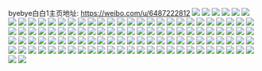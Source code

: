 byebye白白1主页地址: https://weibo.com/u/6487222812 
![](https://wx4.sinaimg.cn/mw2000/00751J00ly1h9jfzq13y3j31qg3341kx.jpg) 
![](https://wx4.sinaimg.cn/mw2000/00751J00ly1h9jfzpiywcj33341qg1kx.jpg) 
![](https://wx4.sinaimg.cn/mw2000/00751J00ly1h9jfzqpm1uj31qg334b29.jpg) 
![](https://wx4.sinaimg.cn/mw2000/00751J00ly1h9jfzr0gjpj30sk1erqbt.jpg) 
![](https://wx4.sinaimg.cn/mw2000/00751J00ly1h9jg0x8idpj33341qgqv5.jpg) 
![](https://wx4.sinaimg.cn/mw2000/00751J00ly1h9jg0xswj3j33341qg7wh.jpg) 
![](https://wx4.sinaimg.cn/mw2000/00751J00ly1h9h9tf4kdtj30dw3kuh1y.jpg) 
![](https://wx4.sinaimg.cn/mw2000/00751J00ly1h9gap9qf0ij318g1uoe81.jpg) 
![](https://wx4.sinaimg.cn/mw2000/00751J00ly1h9gap7r64vj30d50w80z1.jpg) 
![](https://wx4.sinaimg.cn/mw2000/00751J00ly1h9g3g0k4poj32c02tk1kz.jpg) 
![](https://wx4.sinaimg.cn/mw2000/00751J00ly1h95egkc6slj30u011m0zu.jpg) 
![](https://wx4.sinaimg.cn/mw2000/00751J00ly1h8yj41z1ekj30sv12h14f.jpg) 
![](https://wx4.sinaimg.cn/mw2000/00751J00ly1h8yj4132amj31lm1apazj.jpg) 
![](https://wx4.sinaimg.cn/mw2000/00751J00ly1h8oamjxqfcj30dw0d93z2.jpg) 
![](https://wx4.sinaimg.cn/mw2000/00751J00ly1h7z7kqqwzjj30yi22oqgi.jpg) 
![](https://wx4.sinaimg.cn/mw2000/00751J00ly1h7f3u73bfej317y17ydql.jpg) 
![](https://wx4.sinaimg.cn/mw2000/00751J00ly1h7e5pjrvpqj32c0340npf.jpg) 
![](https://wx4.sinaimg.cn/mw2000/00751J00ly1h79d2tcgjoj30u01hctc6.jpg) 
![](https://wx4.sinaimg.cn/mw2000/00751J00ly1h6ul1q9f9nj30yi22oq9p.jpg) 
![](https://wx4.sinaimg.cn/mw2000/00751J00ly1h576rikje7j30u013btml.jpg) 
![](https://wx4.sinaimg.cn/mw2000/00751J00ly1h4w4nrjeytj30u0185x14.jpg) 
![](https://wx4.sinaimg.cn/mw2000/00751J00ly1h4v4g72schj323s1kub29.jpg) 
![](https://wx4.sinaimg.cn/mw2000/00751J00ly1h4v4g8uhucj32681m44qq.jpg) 
![](https://wx4.sinaimg.cn/mw2000/00751J00ly1h4v4g2b1izj33342bc7wj.jpg) 
![](https://wx4.sinaimg.cn/mw2000/00751J00ly1h4v4g62fkij33342bckjm.jpg) 
![](https://wx4.sinaimg.cn/mw2000/00751J00ly1h4nk6z77i7j30qz0shgt9.jpg) 
![](https://wx4.sinaimg.cn/mw2000/00751J00ly1h4le5pa8y7j30tz0ru76t.jpg) 
![](https://wx4.sinaimg.cn/mw2000/00751J00ly1h4le5pnaqvj30tz1bddkf.jpg) 
![](https://wx4.sinaimg.cn/mw2000/00751J00ly1h4le5q0z2bj30tz0woadh.jpg) 
![](https://wx4.sinaimg.cn/mw2000/00751J00ly1h3vyil007vj30tu13sdq8.jpg) 
![](https://wx4.sinaimg.cn/mw2000/00751J00ly1h3r5kpxrbuj30j60j6taa.jpg) 
![](https://wx4.sinaimg.cn/mw2000/00751J00ly1h0v6k272f7j31hg287hdt.jpg) 
![](https://wx4.sinaimg.cn/mw2000/00751J00ly1h0v6k68he5j3222334x6r.jpg) 
![](https://wx4.sinaimg.cn/mw2000/00751J00ly1h0v6k91xtqj31sc2dsnpe.jpg) 
![](https://wx4.sinaimg.cn/mw2000/00751J00ly1h0v6kbh7wtj31sc2dskjm.jpg) 
![](https://wx4.sinaimg.cn/mw2000/00751J00ly1gz8mou1d7vj31nv28nhdu.jpg) 
![](https://wx4.sinaimg.cn/mw2000/00751J00ly1gxz90r9sekj30yi22oe83.jpg) 
![](https://wx4.sinaimg.cn/mw2000/00751J00ly1gxz91giuncj30tz0vyqa1.jpg) 
![](https://wx4.sinaimg.cn/mw2000/00751J00ly1gxp77v3qu4j32c02c0x6q.jpg) 
![](https://wx4.sinaimg.cn/mw2000/00751J00ly1gxp77x8kbmj32c02c07wi.jpg) 
![](https://wx4.sinaimg.cn/mw2000/00751J00ly1gxp79e8pstj30tz1f7jxd.jpg) 
![](https://wx4.sinaimg.cn/mw2000/00751J00ly1gxp79ej8ihj30tz0yd43o.jpg) 
![](https://wx4.sinaimg.cn/mw2000/00751J00ly1gxk4vvarv1j316u0jndo1.jpg) 
![](https://wx4.sinaimg.cn/mw2000/00751J00ly1gxb4gum8aoj32ya27pkjn.jpg) 
![](https://wx4.sinaimg.cn/mw2000/00751J00ly1gxb4gwusc1j33402c0hdu.jpg) 
![](https://wx4.sinaimg.cn/mw2000/00751J00ly1gxb4gsz4c8j33402c0x6q.jpg) 
![](https://wx4.sinaimg.cn/mw2000/00751J00ly1gxb4gryrwuj31sc23ab2a.jpg) 
![](https://wx4.sinaimg.cn/mw2000/00751J00ly1gx69s8vfsij30u0143jzo.jpg) 
![](https://wx4.sinaimg.cn/mw2000/00751J00ly1gx7ufl53icj30d40yb78q.jpg) 
![](https://wx4.sinaimg.cn/mw2000/00751J00ly1gx7ufloazfj30yo1ls4p6.jpg) 
![](https://wx4.sinaimg.cn/mw2000/00751J00ly1gx95uo01n5j32c0340nl1.jpg) 
![](https://wx4.sinaimg.cn/mw2000/00751J00ly1gx950py0zyj32c0340npf.jpg) 
![](https://wx4.sinaimg.cn/mw2000/00751J00ly1gx7ufmui0rj31ys2mbhdu.jpg) 
![](https://wx4.sinaimg.cn/mw2000/00751J00ly1gx7ufnpv5cj320o2ownpe.jpg) 
![](https://wx4.sinaimg.cn/mw2000/00751J00ly1gx7vswauulj32c0340x6t.jpg) 
![](https://wx4.sinaimg.cn/mw2000/00751J00ly1gx95b9lt1ej32v725e4qr.jpg) 
![](https://wx4.sinaimg.cn/mw2000/00751J00ly1gwv4i71zjrj32bz2j8kjl.jpg) 
![](https://wx4.sinaimg.cn/mw2000/00751J00ly1gwqiaeyghsj321f2he4qr.jpg) 
![](https://wx4.sinaimg.cn/mw2000/00751J00ly1gwqiaczaatj32tt24dqv5.jpg) 
![](https://wx4.sinaimg.cn/mw2000/00751J00ly1gwn759dm3lj30ui14fkaf.jpg) 
![](https://wx4.sinaimg.cn/mw2000/00751J00ly1gwn6wnyy87j32dc1kwb2a.jpg) 
![](https://wx4.sinaimg.cn/mw2000/00751J00ly1gwn6wlhaitj32c0340kjn.jpg) 
![](https://wx4.sinaimg.cn/mw2000/00751J00ly1gwn755mqu0j30e90e9jsh.jpg) 
![](https://wx4.sinaimg.cn/mw2000/00751J00ly1gwn757mo6pj31i82ie1ky.jpg) 
![](https://wx4.sinaimg.cn/mw2000/00751J00ly1gwn76mizd5j32c52c5e81.jpg) 
![](https://wx4.sinaimg.cn/mw2000/00751J00ly1gwkjgtrnvoj31c722ke81.jpg) 
![](https://wx4.sinaimg.cn/mw2000/00751J00ly1gwkj9kqh80j30yi0yik5y.jpg) 
![](https://wx4.sinaimg.cn/mw2000/00751J00ly1gwa4cwt9o9j31sc2ds1kz.jpg) 
![](https://wx4.sinaimg.cn/mw2000/00751J00ly1gwa4cuhvyuj32c0340e83.jpg) 
![](https://wx4.sinaimg.cn/mw2000/00751J00ly1gwa4ct3p5wj32c0340kjn.jpg) 
![](https://wx4.sinaimg.cn/mw2000/00751J00ly1gwa4cvrky1j32c0340x6q.jpg) 
![](https://wx4.sinaimg.cn/mw2000/00751J00ly1gvgulhkihnj60tz0maq5x02.jpg) 
![](https://wx4.sinaimg.cn/mw2000/00751J00ly1guxra9dnhbj61vp2iakjm02.jpg) 
![](https://wx4.sinaimg.cn/mw2000/00751J00ly1guxra8gw3fj620q2oznpe02.jpg) 
![](https://wx4.sinaimg.cn/mw2000/00751J00ly1gul4fd3h1gj61sc2dsb2a02.jpg) 
![](https://wx4.sinaimg.cn/mw2000/00751J00ly1guhlm0he18j60u00xzwo502.jpg) 
![](https://wx4.sinaimg.cn/mw2000/00751J00ly1guhllz7rfmj60u00z1k1402.jpg) 
![](https://wx4.sinaimg.cn/mw2000/00751J00ly1guhlodywoij30u00zwjzq.jpg) 
![](https://wx4.sinaimg.cn/mw2000/00751J00ly1gu4nwwhb6yj60u010an1102.jpg) 
![](https://wx4.sinaimg.cn/mw2000/00751J00ly1gu4nkho4g3j60u010442202.jpg) 
![](https://wx4.sinaimg.cn/mw2000/00751J00ly1gu4nkhw1gej60u013ujx602.jpg) 
![](https://wx4.sinaimg.cn/mw2000/00751J00ly1gu4nkinbfjj60wy0u17a902.jpg) 
![](https://wx4.sinaimg.cn/mw2000/00751J00ly1gu4nki6aeaj60u0177jxz02.jpg) 
![](https://wx4.sinaimg.cn/mw2000/00751J00ly1gu4nkhb23fj61400u0k1502.jpg) 
![](https://wx4.sinaimg.cn/mw2000/00751J00ly1gu4nkidenbj60u00w4n8r02.jpg) 
![](https://wx4.sinaimg.cn/mw2000/00751J00ly1gu4nrdr9n4j60ka0sz0wb02.jpg) 
![](https://wx4.sinaimg.cn/mw2000/00751J00ly1gu4nrdh2lzj60gt0jb0tz02.jpg) 
![](https://wx4.sinaimg.cn/mw2000/00751J00ly1gsx1in15t1j30u00u07ep.jpg) 
![](https://wx4.sinaimg.cn/mw2000/00751J00ly1gsx21cljpnj30u00u0jw3.jpg) 
![](https://wx4.sinaimg.cn/mw2000/00751J00ly1gsx21d66tvj31400u0wq0.jpg) 
![](https://wx4.sinaimg.cn/mw2000/00751J00ly1gsx1ik2v7oj31400u0dn1.jpg) 
![](https://wx4.sinaimg.cn/mw2000/00751J00ly1gsx1ikkr7fj30u00u00vx.jpg) 
![](https://wx4.sinaimg.cn/mw2000/00751J00ly1gsx1ijhgldj30ff0ga3yv.jpg) 
![](https://wx4.sinaimg.cn/mw2000/00751J00ly1gsx1ilfhefj30u00u0q9t.jpg) 
![](https://wx4.sinaimg.cn/mw2000/00751J00ly1gsx1imh5h1j30u00u0jxi.jpg) 
![](https://wx4.sinaimg.cn/mw2000/00751J00ly1gsx21dtedlj30u00u0n6j.jpg) 
![](https://wx4.sinaimg.cn/mw2000/00751J00ly1gstb67i5usj30pa18rgwc.jpg) 
![](https://wx4.sinaimg.cn/mw2000/00751J00ly1gstb6755awj30op18t7b7.jpg) 
![](https://wx4.sinaimg.cn/mw2000/00751J00ly1gqeb6nl3t7j33402c01ky.jpg) 
![](https://wx4.sinaimg.cn/mw2000/00751J00ly1gqeb6rd28xj32c0340dyv.jpg) 
![](https://wx4.sinaimg.cn/mw2000/00751J00ly1gqeb6tcicdj33402c04qq.jpg) 
![](https://wx4.sinaimg.cn/mw2000/00751J00ly1gqeb79iztaj33402c0u0y.jpg) 
![](https://wx4.sinaimg.cn/mw2000/00751J00ly1gqeb72p2q1j33402c07wh.jpg) 
![](https://wx4.sinaimg.cn/mw2000/00751J00ly1gqeb6wtnbcj33402c0u0x.jpg) 
![](https://wx4.sinaimg.cn/mw2000/00751J00ly1gqeb6i7sqxj33402c0x6p.jpg) 
![](https://wx4.sinaimg.cn/mw2000/00751J00ly1gqeb7dyktsj32c0340b29.jpg) 
![](https://wx4.sinaimg.cn/mw2000/00751J00ly1gqi6siw3mwj30tz0mi000.jpg) 
![](https://wx4.sinaimg.cn/mw2000/00751J00ly1gkclfr03r3j30v90og0w8.jpg) 
